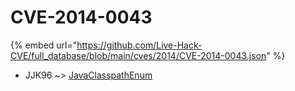 # CVE-2014-0043
{% embed url="https://github.com/Live-Hack-CVE/full_database/blob/main/cves/2014/CVE-2014-0043.json" %}

* JJK96 ~> [JavaClasspathEnum](https://www.alice-snow.ru/2014/database/cve-2014-0043/javaclasspathenum-jjk96)